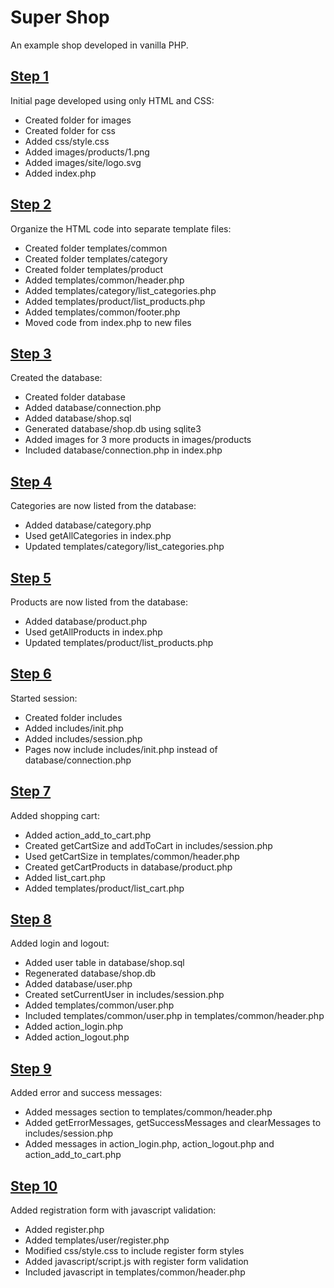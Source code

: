 # Super Shop

An example shop developed in vanilla PHP.

## [Step 1](https://github.com/arestivo/supershop/tree/step1)

Initial page developed using only HTML and CSS:

  * Created folder for images
  * Created folder for css
  * Added css/style.css
  * Added images/products/1.png
  * Added images/site/logo.svg
  * Added index.php

## [Step 2](https://github.com/arestivo/supershop/tree/step2)

Organize the HTML code into separate template files:

  * Created folder templates/common
  * Created folder templates/category
  * Created folder templates/product
  * Added templates/common/header.php
  * Added templates/category/list_categories.php
  * Added templates/product/list_products.php
  * Added templates/common/footer.php
  * Moved code from index.php to new files

## [Step 3](https://github.com/arestivo/supershop/tree/step3)

Created the database:

  * Created folder database
  * Added database/connection.php
  * Added database/shop.sql
  * Generated database/shop.db using sqlite3
  * Added images for 3 more products in images/products
  * Included database/connection.php in index.php

## [Step 4](https://github.com/arestivo/supershop/tree/step4)

Categories are now listed from the database:

  * Added database/category.php
  * Used getAllCategories in index.php
  * Updated templates/category/list_categories.php

## [Step 5](https://github.com/arestivo/supershop/tree/step5)

Products are now listed from the database:

  * Added database/product.php
  * Used getAllProducts in index.php
  * Updated templates/product/list_products.php

## [Step 6](https://github.com/arestivo/supershop/tree/step6)

Started session:

  * Created folder includes
  * Added includes/init.php
  * Added includes/session.php
  * Pages now include includes/init.php instead of database/connection.php

## [Step 7](https://github.com/arestivo/supershop/tree/step7)

Added shopping cart:

  * Added action_add_to_cart.php
  * Created getCartSize and addToCart in includes/session.php
  * Used getCartSize in templates/common/header.php
  * Created getCartProducts in database/product.php
  * Added list_cart.php
  * Added templates/product/list_cart.php


## [Step 8](https://github.com/arestivo/supershop/tree/step8)

Added login and logout:

  * Added user table in database/shop.sql
  * Regenerated database/shop.db
  * Added database/user.php
  * Created setCurrentUser in includes/session.php
  * Added templates/common/user.php
  * Included templates/common/user.php in templates/common/header.php
  * Added action_login.php
  * Added action_logout.php

## [Step 9](https://github.com/arestivo/supershop/tree/step9)

Added error and success messages:

  * Added messages section to templates/common/header.php
  * Added getErrorMessages, getSuccessMessages and clearMessages to includes/session.php
  * Added messages in action_login.php, action_logout.php and action_add_to_cart.php

## [Step 10](https://github.com/arestivo/supershop/tree/step10)

Added registration form with javascript validation:

  * Added register.php
  * Added templates/user/register.php
  * Modified css/style.css to include register form styles
  * Added javascript/script.js with register form validation
  * Included javascript in templates/common/header.php

